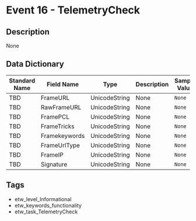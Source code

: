 # Event 16 - TelemetryCheck

## Description
None

## Data Dictionary
|Standard Name|Field Name|Type|Description|Sample Value|
|---|---|---|---|---|
|TBD|FrameURL|UnicodeString|None|`None`|
|TBD|RawFrameURL|UnicodeString|None|`None`|
|TBD|FramePCL|UnicodeString|None|`None`|
|TBD|FrameTricks|UnicodeString|None|`None`|
|TBD|Framekeywords|UnicodeString|None|`None`|
|TBD|FrameUrlType|UnicodeString|None|`None`|
|TBD|FrameIP|UnicodeString|None|`None`|
|TBD|Signature|UnicodeString|None|`None`|

## Tags
* etw_level_Informational
* etw_keywords_functionality
* etw_task_TelemetryCheck